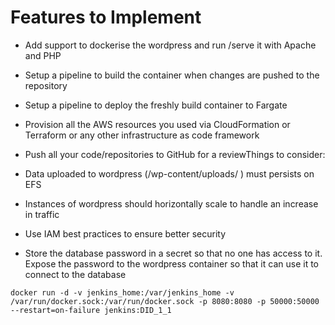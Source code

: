 # Features to Implement

- Add support to dockerise the wordpress and run /serve it with Apache and PHP

 - Setup a pipeline to build the container when changes are pushed to the repository

 - Setup a pipeline to deploy the freshly build container to Fargate

 - Provision all the AWS resources you used via CloudFormation or Terraform or any other infrastructure as code framework

 - Push all your code/repositories to GitHub for a reviewThings to consider:

 - Data uploaded to wordpress (/wp-content/uploads/ ) must persists on EFS

 - Instances of wordpress should horizontally scale to handle an increase in traffic

 - Use IAM best practices to ensure better security

 - Store the database password in a secret so that no one has access to it. Expose the password to the wordpress container so that it can use it to connect to the database

`docker run -d -v jenkins_home:/var/jenkins_home -v  /var/run/docker.sock:/var/run/docker.sock -p 8080:8080 -p 50000:50000 --restart=on-failure jenkins:DID_1_1`
